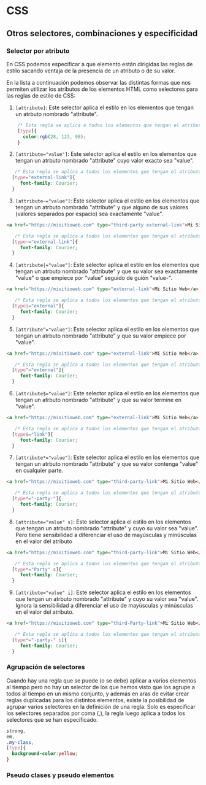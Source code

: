 # CSS

## Otros selectores, combinaciones y especificidad

### Selector por atributo

En CSS podemos especificar a que elemento están dirigidas las reglas de estilo sacando ventaja de la presencia de un atributo o de su valor.

En la lista a continuación podemos observar las distintas formas que nos permiten utilizar los atributos de los elementos HTML como selectores para las reglas de estilo de CSS:

1. <code>[attribute]</code>: Este selector aplica el estilo en los elementos que tengan un atrbuto nombrado "attribute".
   
```css
    /* Esta regla se aplica a todos los elementos que tengan el atributo "type" */
    [type]{
      color:rgb(28, 123, 98);
    }
```
2. <code>[attribute="value"]</code>: Este selector aplica el estilo en los elementos que tengan un atrbuto nombrado "attribute" cuyo valor exacto sea "value".

```css
   /* Esta regla se aplica a todos los elementos que tengan el atributo "type" con el valor "external-link" */
  [type="external-link"]{
     font-family: Courier;      
  }
```
3. <code>[attribute~="value"]</code>: Este selector aplica el estilo en los elementos que tengan un atrbuto nombrado "attribute" y que alguno de sus valores (valores separados por espacio) sea exactamente "value".

```html
<a href="https://misitioweb.com" type="third-party external-link">Mi Sitio Web</a>
```

```css
   /* Esta regla se aplica a todos los elementos que tengan el atributo "type" y que tenga un valor "external-link" entre el listado de valores del atributo */
  [type~="external-link"]{
     font-family: Courier;      
  }
```

4. <code>[attribute|="value"]</code>: Este selector aplica el estilo en los elementos que tengan un atrbuto nombrado "attribute" y que su valor sea exactamente "value" o que empiece por "value" seguido de guión "value-".

```html
<a href="https://misitioweb.com" type="external-link">Mi Sitio Web</a>
```

```css
   /* Esta regla se aplica a todos los elementos que tengan el atributo "type" y que tenga un valor "external-link" o que empiece por "external-" */
  [type|="external"]{
     font-family: Courier;      
  }
```

5. <code>[attribute^="value"]</code>: Este selector aplica el estilo en los elementos que tengan un atrbuto nombrado "attribute" y que su valor empiece por "value".

```html
<a href="https://misitioweb.com" type="external-link">Mi Sitio Web</a>
```

```css
   /* Esta regla se aplica a todos los elementos que tengan el atributo "type" y que cuyo valor empiece por "external" */
  [type^="external"]{
     font-family: Courier;      
  }
```
6. <code>[attribute$="value"]</code>: Este selector aplica el estilo en los elementos que tengan un atrbuto nombrado "attribute" y que su valor termine en "value".

```html
<a href="https://misitioweb.com" type="external-link">Mi Sitio Web</a>
```

```css
   /* Esta regla se aplica a todos los elementos que tengan el atributo "type" y que cuyo valor termine en "link" */
  [type$="link"]{
     font-family: Courier;      
  }
```
7. <code>[attribute*="value"]</code>: Este selector aplica el estilo en los elementos que tengan un atrbuto nombrado "attribute" y que su valor contenga "value" en cualquier parte.

```html
<a href="https://misitioweb.com" type="third-party-link">Mi Sitio Web</a>
```

```css
   /* Esta regla se aplica a todos los elementos que tengan el atributo "type" y que cuyo valor contenga "-party-" */
  [type*="-party-"]{
     font-family: Courier;      
  }
```
8. <code>[attribute="value" s]</code>: Este selector aplica el estilo en los elementos que tengan un atrbuto nombrado "attribute" y cuyo su valor sea "value". Pero tiene sensibilidad a diferenciar el uso de mayúsculas y minúsculas en el valor del atributo

```html
<a href="https://misitioweb.com" type="third-party-link">Mi Sitio Web</a>
```

```css
   /* Esta regla se aplica a todos los elementos que tengan el atributo "type" y que cuyo valor contenga "Party" pero tomando en cuenta que empieza con mayúscula */
  [type*="Party" s]{
     font-family: Courier;      
  }
```
9. <code>[attribute="value" i]</code>: Este selector aplica el estilo en los elementos que tengan un atrbuto nombrado "attribute" y cuyo su valor sea "value". Ignora la sensibilidad a diferenciar el uso de mayúsculas y minúsculas en el valor del atributo.

```html
<a href="https://misitioweb.com" type="third-Party-link">Mi Sitio Web</a>
```

```css
   /* Esta regla se aplica a todos los elementos que tengan el atributo "type" y que cuyo valor contenga "-party-" ignorando que use mayúsculas o minúsculas */
  [type*="-party-" i]{
     font-family: Courier;      
  }
```

### Agrupación de selectores

Cuando hay una regla que se puede (o se debe) aplicar a varios elementos al tiempo pero no hay un selector de los que hemos visto que los agrupe a todos al tiempo en un mismo conjunto, y además en aras de evitar crear reglas duplicadas para los distintos elementos, existe la posibilidad de agrupar varios selectores en la definición de una regla. Solo es especificar los selectores separados por coma (,), la regla luego aplica a todos los selectores que se han especificado.

```css
strong,
em,
.my-class,
[type]{
  background-color:yellow;
}
```

### Pseudo clases y pseudo elementos


